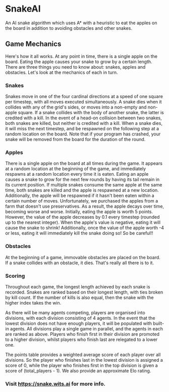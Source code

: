 # SnakeAI

An AI snake algorithm which uses A* with a heuristic to eat the apples on the board in addition to avoiding obstacles and other snakes.

## Game Mechanics

Here's how it all works. At any point in time, there is a single apple on the board. Eating the apple causes your snake to grow by a certain length. There are three things you need to know about: snakes, apples and obstacles. Let's look at the mechanics of each in turn.

### Snakes

Snakes move in one of the four cardinal directions at a speed of one square per timestep, with all moves executed simultaneously. A snake dies when it collides with any of the grid's sides, or moves into a non-empty and non-apple square. If a snake collides with the body of another snake, the latter is credited with a kill. In the event of a head-on collision between two snakes, both snakes are killed, but neither is credited with a kill. When a snake dies, it will miss the next timestep, and be respawned on the following step at a random location on the board. Note that if your program has crashed, your snake will be removed from the board for the duration of the round.

### Apples

There is a single apple on the board at all times during the game. It appears at a random location at the beginning of the game, and immediately respawns at a random location every time it is eaten. Eating an apple causes a snake to grow for the next few rounds by having its tail remain in its current position. If multiple snakes consume the same apple at the same time, both snakes are killed and the apple is respawned at a new location. Additionally, the apple will be respawned if it hasn't been eaten within a certain number of moves. Unfortunately, we purchased the apples from a farm that doesn't use preservatives. As a result, the apple decays over time, becoming worse and worse. Initially, eating the apple is worth 5 points. However, the value of the apple decreases by 0.1 every timestep (rounded up to the nearest integer). When the apple's value is negative, eating it will cause the snake to shrink! Additionally, once the value of the apple worth -4 or less, eating it will immediately kill the snake doing so! So be careful!!

### Obstacles

At the beginning of a game, immovable obstacles are placed on the board. If a snake collides with an obstacle, it dies. That's really all there is to it.

### Scoring

Throughout each game, the longest length achieved by each snake is recorded. Snakes are ranked based on their longest length, with ties broken by kill count. If the number of kills is also equal, then the snake with the higher index takes the win.

As there will be many agents competing, players are organised into divisions, with each division consisting of 4 agents. In the event that the lowest division does not have enough players, it will be populated with built-in agents. All divisions play a single game in parallel, and the agents in each are ranked as above. Players who finish first in their division are promoted to a higher division, whilst players who finish last are relegated to a lower one.

The points table provides a weighted average score of each player over all divisions. So the player who finishes last in the lowest division is assigned a score of 0, while the player who finishes first in the top division is given a score of (total_players - 1). We also provide an approximate Elo rating.

### Visit https://snake.wits.ai for more info.
